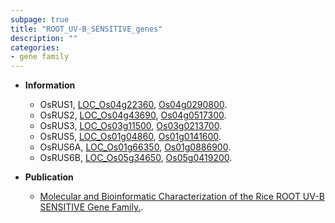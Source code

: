 ```yaml
---
subpage: true
title: "ROOT_UV-B_SENSITIVE_genes"
description: ""
categories:
- gene family
---
```


* **Information**  
    + OsRUS1, [LOC_Os04g22360](http://rice.plantbiology.msu.edu/cgi-bin/ORF_infopage.cgi?orf=LOC_Os04g22360), [Os04g0290800](http://rapdb.dna.affrc.go.jp/viewer/gbrowse_details/irgsp1?name=Os04g0290800).
    + OsRUS2, [LOC_Os04g43690](http://rice.plantbiology.msu.edu/cgi-bin/ORF_infopage.cgi?orf=LOC_Os04g43690), [Os04g0517300](http://rapdb.dna.affrc.go.jp/viewer/gbrowse_details/irgsp1?name=Os04g0517300).
    + OsRUS3, [LOC_Os03g11500](http://rice.plantbiology.msu.edu/cgi-bin/ORF_infopage.cgi?orf=LOC_Os03g11500), [Os03g0213700](http://rapdb.dna.affrc.go.jp/viewer/gbrowse_details/irgsp1?name=Os03g0213700).
    + OsRUS5, [LOC_Os01g04860](http://rice.plantbiology.msu.edu/cgi-bin/ORF_infopage.cgi?orf=LOC_Os01g04860), [Os01g0141600](http://rapdb.dna.affrc.go.jp/viewer/gbrowse_details/irgsp1?name=Os01g0141600).
    + OsRUS6A, [LOC_Os01g66350](http://rice.plantbiology.msu.edu/cgi-bin/ORF_infopage.cgi?orf=LOC_Os01g66350), [Os01g0886900](http://rapdb.dna.affrc.go.jp/viewer/gbrowse_details/irgsp1?name=Os01g0886900).
    + OsRUS6B, [LOC_Os05g34650](http://rice.plantbiology.msu.edu/cgi-bin/ORF_infopage.cgi?orf=LOC_Os05g34650), [Os05g0419200](http://rapdb.dna.affrc.go.jp/viewer/gbrowse_details/irgsp1?name=Os05g0419200).

* **Publication**  
    + [Molecular and Bioinformatic Characterization of the Rice ROOT UV-B SENSITIVE Gene Family.](N+Y).


